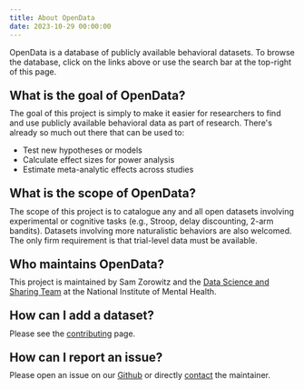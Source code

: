 ```yaml
---
title: About OpenData
date: 2023-10-29 00:00:00
---
```


OpenData is a database of publicly available behavioral datasets. To browse the database, click on the links above or use the search bar at the top-right of this page.

<h2 style="margin: 1em 0em 0.5em 0em">What is the goal of OpenData?</h2>
The goal of this project is simply to make it easier for researchers to find and use publicly available behavioral data as part of research. There's already so much out there that can be used to:

- Test new hypotheses or models
- Calculate effect sizes for power analysis
- Estimate meta-analytic effects across studies

<h2 style="margin: 1em 0em 0.5em 0em">What is the scope of OpenData?</h2>
The scope of this project is to catalogue any and all open datasets involving experimental or cognitive tasks (e.g., Stroop, delay discounting, 2-arm bandits). Datasets involving more naturalistic behaviors are also welcomed. The only firm requirement is that trial-level data must be available.

<h2 style="margin: 1em 0em 0.5em 0em">Who maintains OpenData?</h2>
This project is maintained by Sam Zorowitz and the <a href="https://cmn.nimh.nih.gov/dsst" target="_blank">Data Science and Sharing Team</a> at the National Institute of Mental Health.

<h2 style="margin: 1em 0em 0.5em 0em">How can I add a dataset?</h2>
Please see the <a href="../contribute">contributing</a> page.

<h2 style="margin: 1em 0em 0.5em 0em">How can I report an issue?</h2>
Please open an issue on our <a href="https://www.github.com/nimh-dsst/opendata/issues/new" target="_blank">Github</a> or directly <a href="mailto:szorowi1@gmail.com">contact</a> the maintainer.
